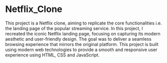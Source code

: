 # Netflix_Clone
This project is a Netflix clone, aiming to replicate the core functionalities i.e. the landing page of the popular streaming service. In this project, I recreated the iconic Netflix landing page, focusing on capturing its modern aesthetic and user-friendly design. The goal was to deliver a seamless browsing experience that mirrors the original platform. This project is built using modern web technologies to provide a smooth and responsive user experience using HTML, CSS and JavaScript.
